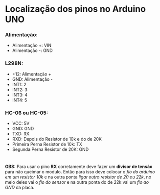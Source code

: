 # Localização dos pinos no Arduino UNO
 
### Alimentação: 

  - Alimentação +: VIN
  - Alimentação -: GND

### L298N: 

  - +12: Alimentação +
  - GND: Alimentação -
  - INT1: 2
  - INT2: 3
  - INT3: 4
  - INT4: 5

### HC-06 ou HC-05:

  - VCC: 5V
  - GND: GND
  - TXD: RX
  - RXD: Depois do Resistor de 10k e do de 20K
  - Primeira Perna Resistor de 10k: TX
  - Segunda Perna Resistor de 20K: GND

#

  **OBS:** Para usar o pino **RX** corretamente deve fazer um **divisor de tensão** para não queimar o modulo. Então para isso deve colocar o *fio do arduino em um resistor 10k* e na outra ponta *ligar outro resistor de 20 ou 22k*, no meio deles vai o *fio do sensor* e na outra ponta do de 22k vai um *fio ao GND* da placa.
